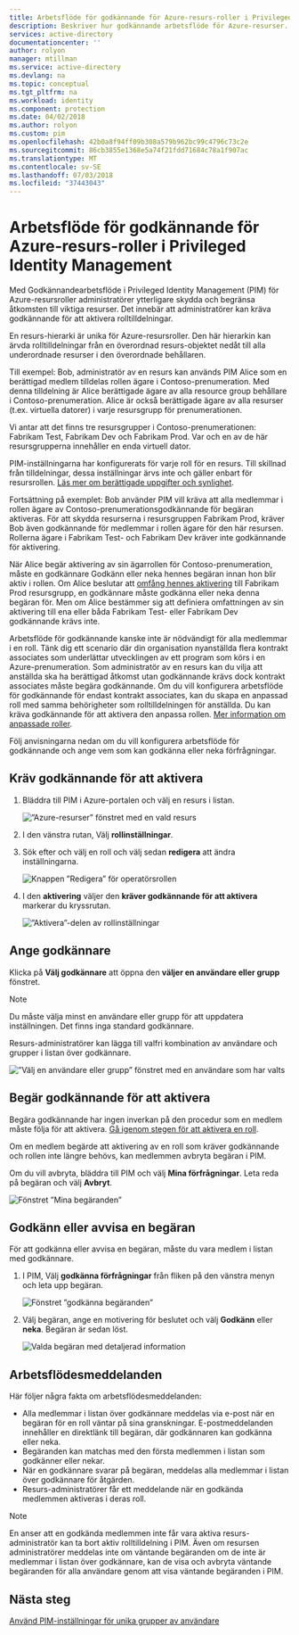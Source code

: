 ```yaml
---
title: Arbetsflöde för godkännande för Azure-resurs-roller i Privileged Identity Management | Microsoft Docs
description: Beskriver hur godkännande arbetsflöde för Azure-resurser.
services: active-directory
documentationcenter: ''
author: rolyon
manager: mtillman
ms.service: active-directory
ms.devlang: na
ms.topic: conceptual
ms.tgt_pltfrm: na
ms.workload: identity
ms.component: protection
ms.date: 04/02/2018
ms.author: rolyon
ms.custom: pim
ms.openlocfilehash: 42b0a8f94ff09b308a579b962bc99c4796c73c2e
ms.sourcegitcommit: 86cb3855e1368e5a74f21fdd71684c78a1f907ac
ms.translationtype: MT
ms.contentlocale: sv-SE
ms.lasthandoff: 07/03/2018
ms.locfileid: "37443043"
---
```

# <a name="approval-workflow-for-azure-resource-roles-in-privileged-identity-management"></a>Arbetsflöde för godkännande för Azure-resurs-roller i Privileged Identity Management

Med Godkännandearbetsflöde i Privileged Identity Management (PIM) för Azure-resursroller administratörer ytterligare skydda och begränsa åtkomsten till viktiga resurser. Det innebär att administratörer kan kräva godkännande för att aktivera rolltilldelningar. 

En resurs-hierarki är unika för Azure-resursroller. Den här hierarkin kan ärvda rolltilldelningar från en överordnad resurs-objektet nedåt till alla underordnade resurser i den överordnade behållaren. 

Till exempel: Bob, administratör av en resurs kan används PIM Alice som en berättigad medlem tilldelas rollen ägare i Contoso-prenumeration. Med denna tilldelning är Alice berättigade ägare av alla resource group behållare i Contoso-prenumeration. Alice är också berättigade ägare av alla resurser (t.ex. virtuella datorer) i varje resursgrupp för prenumerationen. 

Vi antar att det finns tre resursgrupper i Contoso-prenumerationen: Fabrikam Test, Fabrikam Dev och Fabrikam Prod. Var och en av de här resursgrupperna innehåller en enda virtuell dator.

PIM-inställningarna har konfigurerats för varje roll för en resurs. Till skillnad från tilldelningar, dessa inställningar ärvs inte och gäller enbart för resursrollen. [Läs mer om berättigade uppgifter och synlighet](pim-resource-roles-eligible-visibility.md).

Fortsättning på exemplet: Bob använder PIM vill kräva att alla medlemmar i rollen ägare av Contoso-prenumerationsgodkännande för begäran aktiveras. För att skydda resurserna i resursgruppen Fabrikam Prod, kräver Bob även godkännande för medlemmar i rollen ägare för den här resursen. Rollerna ägare i Fabrikam Test- och Fabrikam Dev kräver inte godkännande för aktivering.

När Alice begär aktivering av sin ägarrollen för Contoso-prenumeration, måste en godkännare Godkänn eller neka hennes begäran innan hon blir aktiv i rollen. Om Alice beslutar att [omfång hennes aktivering](pim-resource-roles-activate-your-roles.md#apply-just-enough-administration-practices) till Fabrikam Prod resursgrupp, en godkännare måste godkänna eller neka denna begäran för. Men om Alice bestämmer sig att definiera omfattningen av sin aktivering till ena eller båda Fabrikam Test- eller Fabrikam Dev godkännande krävs inte.

Arbetsflöde för godkännande kanske inte är nödvändigt för alla medlemmar i en roll. Tänk dig ett scenario där din organisation nyanställda flera kontrakt associates som underlättar utvecklingen av ett program som körs i en Azure-prenumeration. Som administratör av en resurs kan du vilja att anställda ska ha berättigad åtkomst utan godkännande krävs dock kontrakt associates måste begära godkännande. Om du vill konfigurera arbetsflöde för godkännande för endast kontrakt associates, kan du skapa en anpassad roll med samma behörigheter som rolltilldelningen för anställda. Du kan kräva godkännande för att aktivera den anpassa rollen. [Mer information om anpassade roller](pim-resource-roles-custom-role-policy.md).

Följ anvisningarna nedan om du vill konfigurera arbetsflöde för godkännande och ange vem som kan godkänna eller neka förfrågningar.

## <a name="require-approval-to-activate"></a>Kräv godkännande för att aktivera

1. Bläddra till PIM i Azure-portalen och välj en resurs i listan.

   ![”Azure-resurser” fönstret med en vald resurs](media/azure-pim-resource-rbac/aadpim_manage_azure_resource_some_there.png)

2. I den vänstra rutan, Välj **rollinställningar**.

3. Sök efter och välj en roll och välj sedan **redigera** att ändra inställningarna.

   ![Knappen ”Redigera” för operatörsrollen](media/azure-pim-resource-rbac/aadpim_rbac_role_settings_view_settings.png)

4. I den **aktivering** väljer den **kräver godkännande för att aktivera** markerar du kryssrutan.

   ![”Aktivera”-delen av rollinställningar](media/azure-pim-resource-rbac/aadpim_rbac_settings_require_approval_checkbox.png)

## <a name="specify-approvers"></a>Ange godkännare

Klicka på **Välj godkännare** att öppna den **väljer en användare eller grupp** fönstret.

>[!NOTE]
>Du måste välja minst en användare eller grupp för att uppdatera inställningen. Det finns inga standard godkännare.

Resurs-administratörer kan lägga till valfri kombination av användare och grupper i listan över godkännare. 

![”Välj en användare eller grupp” fönstret med en användare som har valts](media/azure-pim-resource-rbac/aadpim_rbac_role_settings_select_approvers.png)

## <a name="request-approval-to-activate"></a>Begär godkännande för att aktivera

Begära godkännande har ingen inverkan på den procedur som en medlem måste följa för att aktivera. [Gå igenom stegen för att aktivera en roll](pim-resource-roles-activate-your-roles.md).

Om en medlem begärde att aktivering av en roll som kräver godkännande och rollen inte längre behövs, kan medlemmen avbryta begäran i PIM.

Om du vill avbryta, bläddra till PIM och välj **Mina förfrågningar**. Leta reda på begäran och välj **Avbryt**.

![Fönstret ”Mina begäranden”](media/azure-pim-resource-rbac/aadpim_rbac_role_approval_request_pending.png)

## <a name="approve-or-deny-a-request"></a>Godkänn eller avvisa en begäran

För att godkänna eller avvisa en begäran, måste du vara medlem i listan med godkännare. 

1. I PIM, Välj **godkänna förfrågningar** från fliken på den vänstra menyn och leta upp begäran.

   ![Fönstret ”godkänna begäranden”](media/azure-pim-resource-rbac/aadpim_rbac_approve_requests_list.png)

2. Välj begäran, ange en motivering för beslutet och välj **Godkänn** eller **neka**. Begäran är sedan löst.

   ![Valda begäran med detaljerad information](media/azure-pim-resource-rbac/aadpim_rbac_approve_request_approved.png)

## <a name="workflow-notifications"></a>Arbetsflödesmeddelanden

Här följer några fakta om arbetsflödesmeddelanden:

- Alla medlemmar i listan över godkännare meddelas via e-post när en begäran för en roll väntar på sina granskningar. E-postmeddelanden innehåller en direktlänk till begäran, där godkännaren kan godkänna eller neka.
- Begäranden kan matchas med den första medlemmen i listan som godkänner eller nekar. 
- När en godkännare svarar på begäran, meddelas alla medlemmar i listan över godkännare för åtgärden. 
- Resurs-administratörer får ett meddelande när en godkända medlemmen aktiveras i deras roll. 

>[!Note]
>En anser att en godkända medlemmen inte får vara aktiva resurs-administratör kan ta bort aktiv rolltilldelning i PIM. Även om resursen administratörer meddelas inte om väntande begäranden om de inte är medlemmar i listan över godkännare, kan de visa och avbryta väntande begäranden för alla användare genom att visa väntande begäranden i PIM. 

## <a name="next-steps"></a>Nästa steg

[Använd PIM-inställningar för unika grupper av användare](pim-resource-roles-custom-role-policy.md)
